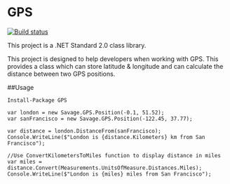 # GPS

[![Build status](https://ci.appveyor.com/api/projects/status/qrvf1h209shlywha?svg=true)](https://ci.appveyor.com/project/alansav/gps)

This project is a .NET Standard 2.0 class library.

This project is designed to help developers when working with GPS. This provides a class which can store latitude & longitude and can calculate the distance between two GPS positions.

##Usage

`Install-Package GPS`

```
var london = new Savage.GPS.Position(-0.1, 51.52);
var sanFrancisco = new Savage.GPS.Position(-122.45, 37.77);

var distance = london.DistanceFrom(sanFrancisco);
Console.WriteLine($"London is {distance.Kilometers} km from San Francisco");

//Use ConvertKilometersToMiles function to display distance in miles
var miles = distance.Convert(Measurements.UnitsOfMeasure.Distances.Miles);
Console.WriteLine($"London is {miles} miles from San Francisco");
```
